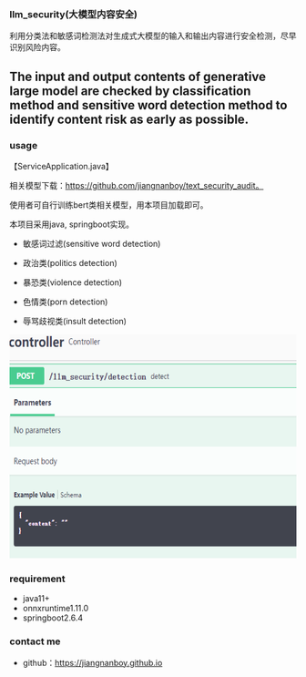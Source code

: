 ### llm_security(大模型内容安全)

利用分类法和敏感词检测法对生成式大模型的输入和输出内容进行安全检测，尽早识别风险内容。

The input and output contents of generative large model are checked by classification method and sensitive word detection method to identify content risk as early as possible.
-----------------------------------------------------------------------

### usage
【ServiceApplication.java】

相关模型下载：https://github.com/jiangnanboy/text_security_audit。

使用者可自行训练bert类相关模型，用本项目加载即可。

本项目采用java, springboot实现。

* 敏感词过滤(sensitive word detection)

* 政治类(politics detection)

* 暴恐类(violence detection)

* 色情类(porn detection)

* 辱骂歧视类(insult detection)

<div align=center>
<img src="imgs/1.png" width="613" height="393"/><br/>
</div>

### requirement
- java11+
- onnxruntime1.11.0
- springboot2.6.4

### contact me
- github：https://jiangnanboy.github.io

